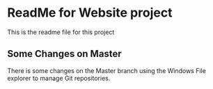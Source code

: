 # ReadMe for Website project

This is the readme file for this project

## Some Changes on Master

There is some changes on the Master branch using the Windows
File explorer to manage Git repositories.
